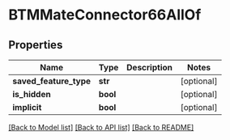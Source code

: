 # BTMMateConnector66AllOf

## Properties
Name | Type | Description | Notes
------------ | ------------- | ------------- | -------------
**saved_feature_type** | **str** |  | [optional] 
**is_hidden** | **bool** |  | [optional] 
**implicit** | **bool** |  | [optional] 

[[Back to Model list]](../README.md#documentation-for-models) [[Back to API list]](../README.md#documentation-for-api-endpoints) [[Back to README]](../README.md)


